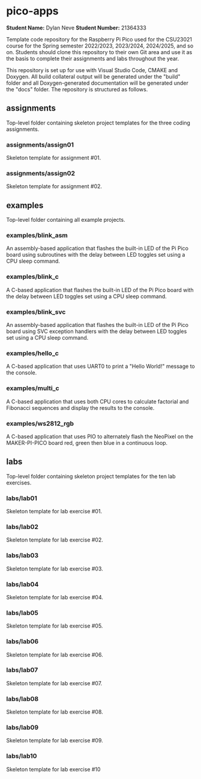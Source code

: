 # pico-apps

**Student Name:** Dylan Neve
**Student Number:** 21364333

Template code repository for the Raspberry Pi Pico used for the CSU23021 course for the Spring semester 2022/2023, 2023/2024, 2024/2025, and so on. Students should clone this repository to their own Git area and use it as the basis to complete their assignments and labs throughout the year.

This repository is set up for use with Visual Studio Code, CMAKE and Doxygen. All build collateral output will be generated under the "build" folder and all Doxygen-generated documentation will be generated under the "docs" folder. The repository is structured as follows.

## assignments

Top-level folder containing skeleton project templates for the three coding assignments.

### assignments/assign01

Skeleton template for assignment #01.

### assignments/assign02

Skeleton template for assignment #02.

## examples

Top-level folder containing all example projects.

### examples/blink_asm

An assembly-based application that flashes the built-in LED of the Pi Pico board using subroutines with the delay between LED toggles set using a CPU sleep command.

### examples/blink_c

A C-based application that flashes the built-in LED of the Pi Pico board with the delay between LED toggles set using a CPU sleep command.

### examples/blink_svc

An assembly-based application that flashes the built-in LED of the Pi Pico board using SVC exception handlers with the delay between LED toggles set using a CPU sleep command.

### examples/hello_c

A C-based application that uses UART0 to print a "Hello World!" message to the console.

### examples/multi_c

A C-based application that uses both CPU cores to calculate factorial and Fibonacci sequences and display the results to the console.

### examples/ws2812_rgb

A C-based application that uses PIO to alternately flash the NeoPixel on the MAKER-PI-PICO board red, green then blue in a continuous loop.

## labs

Top-level folder containing skeleton project templates for the ten lab exercises.

### labs/lab01

Skeleton template for lab exercise #01.

### labs/lab02

Skeleton template for lab exercise #02.

### labs/lab03

Skeleton template for lab exercise #03.

### labs/lab04

Skeleton template for lab exercise #04.

### labs/lab05

Skeleton template for lab exercise #05.

### labs/lab06

Skeleton template for lab exercise #06.

### labs/lab07

Skeleton template for lab exercise #07.

### labs/lab08

Skeleton template for lab exercise #08.

### labs/lab09

Skeleton template for lab exercise #09.

### labs/lab10

Skeleton template for lab exercise #10
